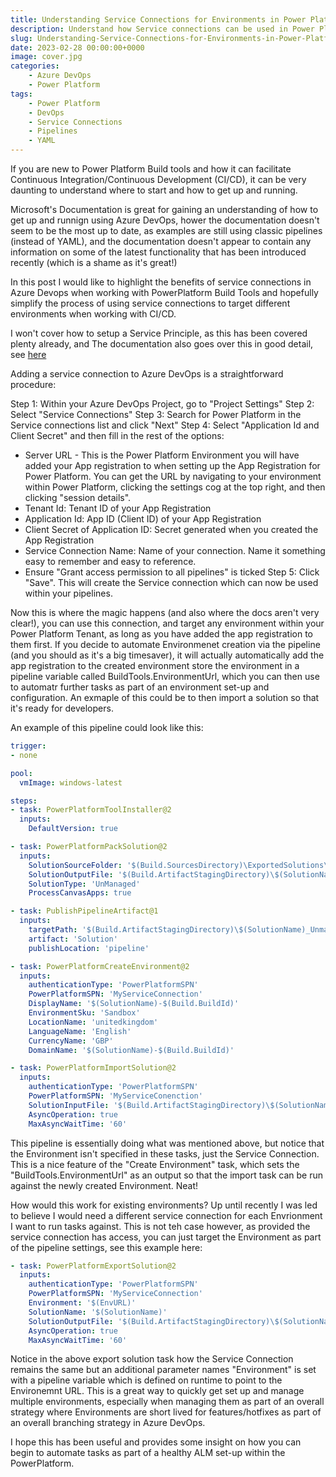 ```yaml
---
title: Understanding Service Connections for Environments in Power Platform Build tools
description: Understand how Service connections can be used in Power Platform Build tools for DevOps
slug: Understanding-Service-Connections-for-Environments-in-Power-Platform-Build-tools
date: 2023-02-28 00:00:00+0000
image: cover.jpg
categories:
    - Azure DevOps
    - Power Platform
tags:
    - Power Platform
    - DevOps
    - Service Connections
    - Pipelines
    - YAML
---
```


If you are new to Power Platform Build tools and how it can facilitate Continuous Integration/Continuous Development (CI/CD), it can be very daunting to understand where to start and how to get up and running.  

Microsoft's Documentation is great for gaining an understanding of how to get up and runnign using Azure DevOps, hower the documentation doesn't seem to be the most up to date, as examples are still using classic pipelines (instead of YAML), and the documentation doesn't appear to contain any information on some of the latest functionality that has been introduced recently (which is a shame as it's great!)

In this post I would like to highlight the benefits of service connections in Azure Devops when working with PowerPlatform Build Tools and hopefully simplify the process of using service connections to target different environments when working with CI/CD.

I won't cover how to setup a Service Principle, as this has been covered plenty already, and The documentation also goes over this in good detail, see [here](https://learn.microsoft.com/en-us/power-platform/alm/devops-build-tools)

Adding a service connection to Azure DevOps is a straightforward procedure:

Step 1: Within your Azure DevOps Project, go to "Project Settings"
Step 2: Select "Service Connections"
Step 3: Search for Power Platform in the Service connections list and click "Next"
Step 4: Select "Application Id and Client Secret" and then fill in the rest of the options:

- Server URL - This is the Power Platform Environment you will have added your App registration to when setting up the App Registration for Power Platform. You can get the URL by navigating to your environment within Power Platform, clicking the settings cog at the top right, and then clicking "session details".
- Tenant Id: Tenant ID of your App Registration
- Application Id: App ID (Client ID) of your App Registration
- Client Secret of Application ID: Secret generated when you created the App Registration
- Service Connection Name: Name of your connection. Name it something easy to remember and easy to reference.
- Ensure "Grant access permission to all pipelines" is ticked
Step 5: Click "Save". This will create the Service connection which can now be used within your pipelines.  

Now this is where the magic happens (and also where the docs aren't very clear!), you can use this connection, and target any environment within your Power Platform Tenant, as long as you have added the app registration to them first. If you decide to automate Environmenet creation via the pipeline (and you should as it's a big timesaver), it will actually automatically add the app registration to the created environment store the environment in a pipeline variable called BuildTools.EnvironmentUrl, which you can then use to automatr further tasks as part of an environment set-up and configuration. An exmaple of this could be to then import a solution so that it's ready for developers.  

An example of this pipeline could look like this:  

~~~YAML
trigger:
- none

pool:
  vmImage: windows-latest

steps:
- task: PowerPlatformToolInstaller@2
  inputs:
    DefaultVersion: true

- task: PowerPlatformPackSolution@2
  inputs:
    SolutionSourceFolder: '$(Build.SourcesDirectory)\ExportedSolutions\$(SolutionName)'
    SolutionOutputFile: '$(Build.ArtifactStagingDirectory)\$(SolutionName)_Unmanaged.zip'
    SolutionType: 'UnManaged'
    ProcessCanvasApps: true

- task: PublishPipelineArtifact@1
  inputs:
    targetPath: '$(Build.ArtifactStagingDirectory)\$(SolutionName)_Unmanaged.zip'
    artifact: 'Solution'
    publishLocation: 'pipeline'

- task: PowerPlatformCreateEnvironment@2
  inputs:
    authenticationType: 'PowerPlatformSPN'
    PowerPlatformSPN: 'MyServiceConnection'
    DisplayName: '$(SolutionName)-$(Build.BuildId)'
    EnvironmentSku: 'Sandbox'
    LocationName: 'unitedkingdom'
    LanguageName: 'English'
    CurrencyName: 'GBP'
    DomainName: '$(SolutionName)-$(Build.BuildId)'

- task: PowerPlatformImportSolution@2
  inputs:
    authenticationType: 'PowerPlatformSPN'
    PowerPlatformSPN: 'MyServiceConenction'
    SolutionInputFile: '$(Build.ArtifactStagingDirectory)\$(SolutionName)_Unmanaged.zip'
    AsyncOperation: true
    MaxAsyncWaitTime: '60'
~~~

This pipeline is essentially doing what was mentioned above, but notice that the Environment isn't specified in these tasks, just the Service Connection. This is a nice feature of the "Create Environment" task, which sets the "BuildTools.EnvironmentUrl" as an output so that the import task can be run against the newly created Environment. Neat!

How would this work for existing environments? Up until recently I was led to believe I would need a different service connection for each Envrionment I want to run tasks against. This is not teh case however, as provided the service connection has access, you can just target the Environment as part of the pipeline settings, see this example here:

~~~YAML
- task: PowerPlatformExportSolution@2
  inputs:
    authenticationType: 'PowerPlatformSPN'
    PowerPlatformSPN: 'MyServiceConnection'
    Environment: '$(EnvURL)'
    SolutionName: '$(SolutionName)'
    SolutionOutputFile: '$(Build.ArtifactStagingDirectory)\$(SolutionName).zip'
    AsyncOperation: true
    MaxAsyncWaitTime: '60'
~~~

Notice in the above export solution task how the Service Connection remains the same but an additional parameter names "Environment" is set with a pipeline variable which is defined on runtime to point to the Environemnt URL. This is a great way to quickly get set up and manage multiple environments, especially when managing them as part of an overall strategy where Environments are short lived for features/hotfixes as part of an overall branching strategy in Azure DevOps.

I hope this has been useful and provides some insight on how you can begin to automate tasks as part of a healthy ALM set-up within the PowerPlatform.
